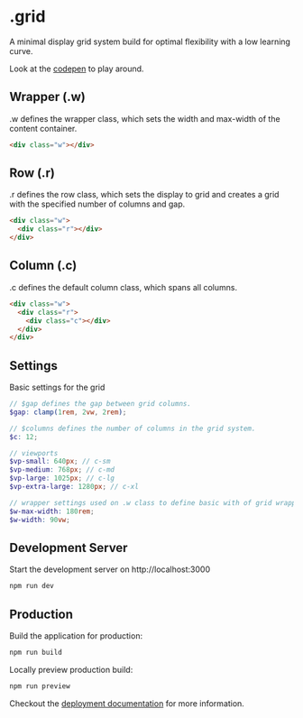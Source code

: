 # .grid

A minimal display grid system build for optimal flexibility with a low learning curve.

Look at the [codepen](https://codepen.io/LobergDesign/pen/MWqvRER) to play around.

## Wrapper (.w)

.w defines the wrapper class, which sets the width and max-width of the content container.

```html
<div class="w"></div>
```

## Row (.r)

.r defines the row class, which sets the display to grid and creates a grid with the specified number of columns and gap.

```html
<div class="w">
  <div class="r"></div>
</div>
```

## Column (.c)

.c defines the default column class, which spans all columns.

```html
<div class="w">
  <div class="r">
    <div class="c"></div>
  </div>
</div>
```

## Settings

Basic settings for the grid

```scss
// $gap defines the gap between grid columns.
$gap: clamp(1rem, 2vw, 2rem);

// $columns defines the number of columns in the grid system.
$c: 12;

// viewports
$vp-small: 640px; // c-sm
$vp-medium: 768px; // c-md
$vp-large: 1025px; // c-lg
$vp-extra-large: 1280px; // c-xl

// wrapper settings used on .w class to define basic with of grid wrapper
$w-max-width: 180rem;
$w-width: 90vw;
```

## Development Server

Start the development server on http://localhost:3000

```bash
npm run dev
```

## Production

Build the application for production:

```bash
npm run build
```

Locally preview production build:

```bash
npm run preview
```

Checkout the [deployment documentation](https://v3.nuxtjs.org/guide/deploy/presets) for more information.
